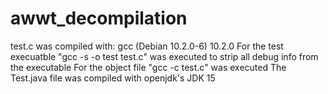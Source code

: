 # awwt_decompilation
test.c was compiled with: gcc (Debian 10.2.0-6) 10.2.0
For the test execuatble "gcc -s -o test test.c" was executed to strip all debug info from the executable
For the object file "gcc -c test.c" was executed
The Test.java file was compiled with openjdk's JDK 15
